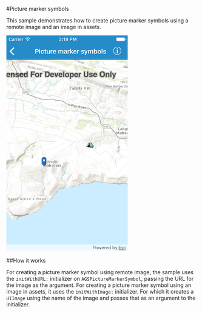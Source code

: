 #Picture marker symbols

This sample demonstrates how to create picture marker symbols using a remote image and an image in assets.

![](image1.png)

##How it works

For creating a picture marker symbol using remote image, the sample uses the `initWithURL:` initializer on `AGSPictureMarkerSymbol`, passing the URL for the image as the argument. For creating a picture marker symbol using an image in assets, it uses the `initWithImage:` initializer. For which it creates a `UIImage` using the name of the image and passes that as an argument to the initializer.



